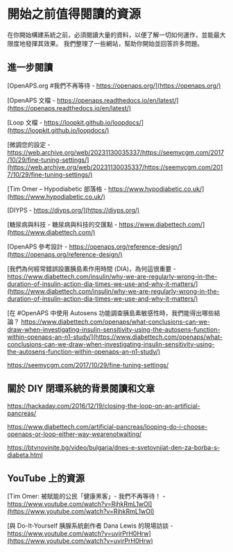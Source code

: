 # 開始之前值得閱讀的資源

在你開始構建系統之前，必須閱讀大量的資料，以便了解一切如何運作，並能最大限度地發揮其效果。 我們整理了一些網站，幫助你開始並回答許多問題。

## 進一步閱讀

[OpenAPS.org #我們不再等待 - https://openaps.org/](https://openaps.org/)

[OpenAPS 文檔 - https://openaps.readthedocs.io/en/latest/](https://openaps.readthedocs.io/en/latest/)

[Loop 文檔 - https://loopkit.github.io/loopdocs/](https://loopkit.github.io/loopdocs/)

[微調您的設定 - https://web.archive.org/web/20231130035337/https://seemycgm.com/2017/10/29/fine-tuning-settings/](https://web.archive.org/web/20231130035337/https://seemycgm.com/2017/10/29/fine-tuning-settings/)

[Tim Omer – Hypodiabetic 部落格 - https://www.hypodiabetic.co.uk/](https://www.hypodiabetic.co.uk/)

[DIYPS - https://diyps.org/](https://diyps.org/)

[糖尿病與科技 - 糖尿病與科技的交匯點 - https://www.diabettech.com/](https://www.diabettech.com/)

[OpenAPS 參考設計 - https://openaps.org/reference-design/](https://openaps.org/reference-design/)

[我們為何經常錯誤設置胰島素作用時間 (DIA)，為何這很重要 - https://www.diabettech.com/insulin/why-we-are-regularly-wrong-in-the-duration-of-insulin-action-dia-times-we-use-and-why-it-matters/](https://www.diabettech.com/insulin/why-we-are-regularly-wrong-in-the-duration-of-insulin-action-dia-times-we-use-and-why-it-matters/)

[在 #OpenAPS 中使用 Autosens 功能調查胰島素敏感性時，我們能得出哪些結論？ https://www.diabettech.com/openaps/what-conclusions-can-we-draw-when-investigating-insulin-sensitivity-using-the-autosens-function-within-openaps-an-n1-study/](https://www.diabettech.com/openaps/what-conclusions-can-we-draw-when-investigating-insulin-sensitivity-using-the-autosens-function-within-openaps-an-n1-study/)

<https://seemycgm.com/2017/10/29/fine-tuning-settings/>

## 關於 DIY 閉環系統的背景閱讀和文章

<https://hackaday.com/2016/12/19/closing-the-loop-on-an-artificial-pancreas/>

<https://www.diabettech.com/artificial-pancreas/looping-do-i-choose-openaps-or-loop-either-way-wearenotwaiting/>

<https://btvnovinite.bg/video/bulgaria/dnes-e-svetovnijat-den-za-borba-s-diabeta.html>

## YouTube 上的資源

[Tim Omer: 被賦能的公民「健康黑客」- 我們不再等待！ - https://www.youtube.com/watch?v=RjhkRmL1wOI](https://www.youtube.com/watch?v=RjhkRmL1wOI)

[與 Do-It-Yourself 胰腺系統創作者 Dana Lewis 的現場訪談 - https://www.youtube.com/watch?v=uvjrPrH0Hrw](https://www.youtube.com/watch?v=uvjrPrH0Hrw)